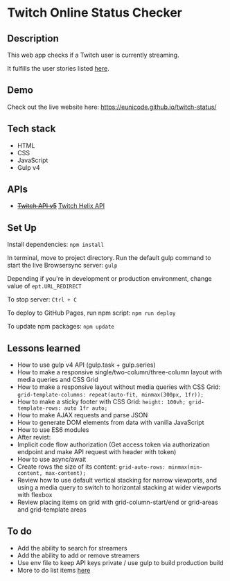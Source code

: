 # Twitch Online Status Checker

## Description

This web app checks if a Twitch user is currently streaming. 

It fulfills the user stories listed [here](https://learn.freecodecamp.org/coding-interview-prep/take-home-projects/use-the-twitch-json-api/). 

## Demo

Check out the live website here: https://eunicode.github.io/twitch-status/

## Tech stack

- HTML
- CSS
- JavaScript
- Gulp v4

## APIs

- <del>[Twitch API v5](https://dev.twitch.tv/docs/v5/)</del> [Twitch Helix API]()

## Set Up

Install dependencies: `npm install`

In terminal, move to project directory. Run the default gulp command to start the live Browsersync server: `gulp`

Depending if you're in development or production environment, change value of `ept.URL_REDIRECT`

To stop server: `Ctrl + C`

To deploy to GitHub Pages, run npm script: `npm run deploy`

To update npm packages: `npm update`
## Lessons learned

- How to use gulp v4 API (gulp.task + gulp.series)
- How to make a responsive single/two-column/three-column layout with media queries and CSS Grid
- How to make a responsive layout without media queries with CSS Grid: `grid-template-columns: repeat(auto-fit, minmax(300px, 1fr)); `
- How to make a sticky footer with CSS Grid: `height: 100vh; grid-template-rows: auto 1fr auto;`
- How to make AJAX requests and parse JSON
- How to generate DOM elements from data with vanilla JavaScript
- How to use ES6 modules
- After revist: 
- Implicit code flow authorization (Get access token via authorization endpoint and make API request with header with token)
- How to use async/await
- Create rows the size of its content: `grid-auto-rows: minmax(min-content, max-content);`
- Review how to use default vertical stacking for narrow viewports, and using a media query to switch to horizontal stacking at wider viewports with flexbox
- Review placing items on grid with grid-column-start/end or grid-areas and grid-template areas
## To do

- Add the ability to search for streamers
- Add the ability to add or remove streamers
- Use env file to keep API keys private / use gulp to build production build
- More to do list items [here](https://github.com/eunicode/twitch-status/blob/master/app/js/main.js)
